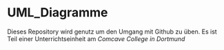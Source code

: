 # UML_Diagramme
Dieses Repository wird genutz um den Umgang mit Github zu üben.
Es ist Teil einer Unterrichtseinheit am *Comcave College in Dortmund*
